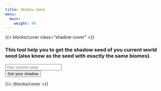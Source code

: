 ```yaml
---
title: Shadow Seed
menu:
  main:
    weight: 40
---
```


<link rel="stylesheet" href="./shadow1.css">
{{< blocks/cover class="shadow-cover"  >}}
<h3 class="mb-5">This tool help you to get the shadow seed of you current world seed (also know as the seed with exactly the same biomes).</h3>
<div class="mx-auto">
<div class="input-group mb-3">
    
<input id="seed" type="text" class="form-control " placeholder="Your current seed" aria-label="Get your shadow seed" aria-describedby="basic-addon2">
<div class="input-group-append">
<button id="getIt" class="btn btn-primary" type="button" onclick="shadow()">Get your shadow</button>
</div>
</div> 
<div id="warning" class="warning mb-3 mx-auto "></div>
<div class="mb-3 mx-auto display-result">   
<div onClick="selectText(this);" onselect="selectText(this);" class="vw-50 result-text" id="result" style="display: none"></div>
<button id="button_clipboard" class="btn btn-primary" type="button" onclick="copy(this,'result');" style="display: none">Copy to clipboard</button>

</div> 

</div>

{{< /blocks/cover >}}

<script src="https://cdnjs.cloudflare.com/ajax/libs/bignumber.js/9.0.0/bignumber.min.js" integrity="sha512-vg7OeB3i21ZSV8k2kyAXnbFL24Rwoz+nRC6xVAddaoEQIIboCtONdpuQQ+tl56RBDEf8fT0DtcVQeip2asslmg==" crossorigin="anonymous"></script>
<script src="./shadow1.js"></script>

    
